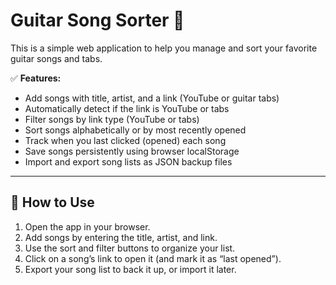 # Guitar Song Sorter 🎸

This is a simple web application to help you manage and sort your favorite guitar songs and tabs.

✅ **Features:**
- Add songs with title, artist, and a link (YouTube or guitar tabs)
- Automatically detect if the link is YouTube or tabs
- Filter songs by link type (YouTube or tabs)
- Sort songs alphabetically or by most recently opened
- Track when you last clicked (opened) each song
- Save songs persistently using browser localStorage
- Import and export song lists as JSON backup files

---

## 🚀 How to Use

1. Open the app in your browser.
2. Add songs by entering the title, artist, and link.
3. Use the sort and filter buttons to organize your list.
4. Click on a song’s link to open it (and mark it as “last opened”).
5. Export your song list to back it up, or import it later.
